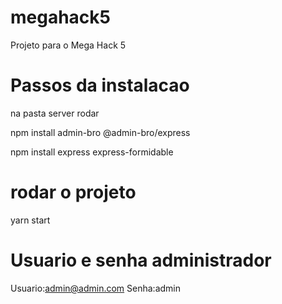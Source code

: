 # megahack5
Projeto para o Mega Hack 5

# Passos da instalacao
na pasta server rodar

npm install admin-bro @admin-bro/express

npm install express express-formidable

# rodar o projeto
yarn start

# Usuario e senha administrador

Usuario:admin@admin.com
Senha:admin